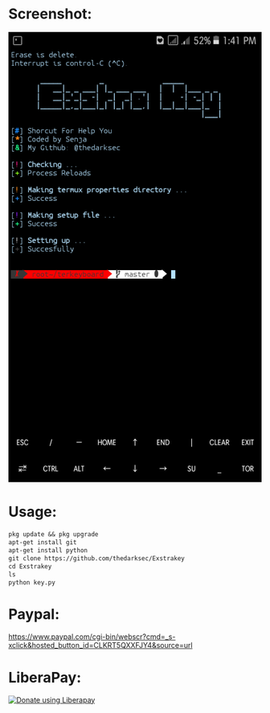 # Screenshot:
![](./images/Screenshoot.png)
# Usage:
```
pkg update && pkg upgrade
apt-get install git
apt-get install python
git clone https://github.com/thedarksec/Exstrakey
cd Exstrakey
ls
python key.py
```
# Paypal:
https://www.paypal.com/cgi-bin/webscr?cmd=_s-xclick&hosted_button_id=CLKRT5QXXFJY4&source=url
# LiberaPay:
<noscript><a href="https://liberapay.com/thedarksec/donate"><img alt="Donate using Liberapay" src="https://liberapay.com/assets/widgets/donate.svg"></a></noscript>
